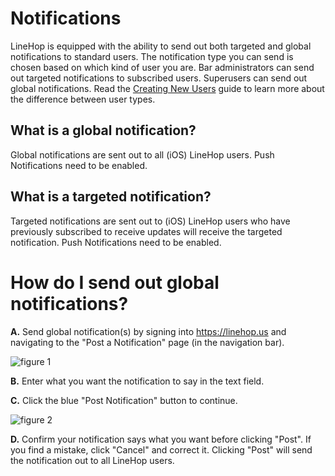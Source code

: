 # Notifications
LineHop is equipped with the ability to send out both targeted and global notifications to standard users. The notification type you can send is chosen based on which kind of user you are. Bar administrators can send out targeted notifications to subscribed users. Superusers can send out global notifications. Read the [Creating New Users](https://github.com/linehop/guides/blob/master/Guides/creating-new-users.md) guide to learn more about the difference between user types. 

## What is a global notification?
Global notifications are sent out to all (iOS) LineHop users. Push Notifications need to be enabled.

## What is a targeted notification?
Targeted notifications are sent out to (iOS) LineHop users who have previously subscribed to receive updates will receive the targeted notification. Push Notifications need to be enabled.

# How do I send out global notifications?
**A.** Send global notification(s) by signing into https://linehop.us and navigating to the "Post a Notification" page (in the navigation bar). 

![figure 1](https://cloud.githubusercontent.com/assets/6799989/9705998/d7cf779e-54cf-11e5-8a15-6b6dfca68065.png)

**B.** Enter what you want the notification to say in the text field.

**C.** Click the blue "Post Notification" button to continue.

![figure 2](https://cloud.githubusercontent.com/assets/6799989/9706007/1b5d5b2a-54d0-11e5-8ca9-5bd11f70ffc3.png)

**D.** Confirm your notification says what you want before clicking "Post". If you find a mistake, click "Cancel" and correct it. Clicking "Post" will send the notification out to all LineHop users.